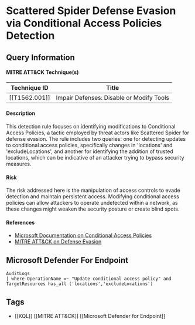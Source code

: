 # Scattered Spider Defense Evasion via Conditional Access Policies Detection

## Query Information

#### MITRE ATT&CK Technique(s)

| Technique ID  | Title                                    |
| ------------- | ---------------------------------------- |
| [[T1562.001]] | Impair Defenses: Disable or Modify Tools |
#### Description
This detection rule focuses on identifying modifications to Conditional Access Policies, a tactic employed by threat actors like Scattered Spider for defense evasion. The rule includes two queries: one for detecting updates to conditional access policies, specifically changes in 'locations' and 'excludeLocations', and another for identifying the addition of trusted locations, which can be indicative of an attacker trying to bypass security measures.
#### Risk
The risk addressed here is the manipulation of access controls to evade detection and maintain persistent access. Modifying conditional access policies can allow attackers to operate undetected within a network, as these changes might weaken the security posture or create blind spots.
#### References
- [Microsoft Documentation on Conditional Access Policies](https://docs.microsoft.com/en-us/azure/active-directory/conditional-access/)
- [MITRE ATT&CK on Defense Evasion](https://attack.mitre.org/tactics/TA0005/)
## Microsoft Defender For Endpoint
```kusto
AuditLogs
| where OperationName =~ "Update conditional access policy" and TargetResources has_all ('locations','excludeLocations')
```
## Tags
- [[KQL]] [[MITRE ATT&CK]] [[Microsoft Defender for Endpoint]]